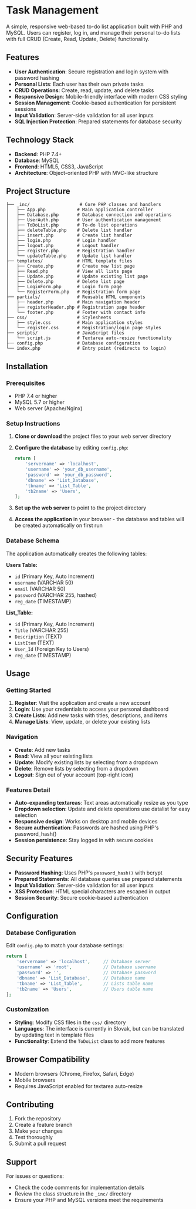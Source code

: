 # Task Management

A simple, responsive web-based to-do list application built with PHP and MySQL. Users can register, log in, and manage their personal to-do lists with full CRUD (Create, Read, Update, Delete) functionality.

## Features

- **User Authentication**: Secure registration and login system with password hashing
- **Personal Lists**: Each user has their own private tasks
- **CRUD Operations**: Create, read, update, and delete tasks
- **Responsive Design**: Mobile-friendly interface with modern CSS styling
- **Session Management**: Cookie-based authentication for persistent sessions
- **Input Validation**: Server-side validation for all user inputs
- **SQL Injection Protection**: Prepared statements for database security

## Technology Stack

- **Backend**: PHP 7.4+
- **Database**: MySQL
- **Frontend**: HTML5, CSS3, JavaScript
- **Architecture**: Object-oriented PHP with MVC-like structure

## Project Structure

```
├── _inc/                   # Core PHP classes and handlers
│   ├── App.php            # Main application controller
│   ├── Database.php       # Database connection and operations
│   ├── UserAuth.php       # User authentication management
│   ├── ToDoList.php       # To-do list operations
│   ├── deleteTable.php    # Delete list handler
│   ├── insert.php         # Create list handler
│   ├── login.php          # Login handler
│   ├── logout.php         # Logout handler
│   ├── register.php       # Registration handler
│   └── updateTable.php    # Update list handler
├── templates/             # HTML template files
│   ├── Create.php         # Create new list page
│   ├── Read.php           # View all lists page
│   ├── Update.php         # Update existing list page
│   ├── Delete.php         # Delete list page
│   ├── LoginForm.php      # Login form page
│   └── RegisterForm.php   # Registration form page
├── partials/              # Reusable HTML components
│   ├── header.php         # Main navigation header
│   ├── registerHeader.php # Registration page header
│   └── footer.php         # Footer with contact info
├── css/                   # Stylesheets
│   ├── style.css          # Main application styles
│   └── register.css       # Registration/login page styles
├── scripts/               # JavaScript files
│   └── script.js          # Textarea auto-resize functionality
├── config.php             # Database configuration
└── index.php              # Entry point (redirects to login)
```

## Installation

### Prerequisites

- PHP 7.4 or higher
- MySQL 5.7 or higher
- Web server (Apache/Nginx)

### Setup Instructions

1. **Clone or download** the project files to your web server directory

2. **Configure the database** by editing `config.php`:
   ```php
   return [
       'servername' => 'localhost',
       'username' => 'your_db_username',
       'password' => 'your_db_password',
       'dbname' => 'List_Database',
       'tbname' => 'List_Table',
       'tb2name' => 'Users',
   ];
   ```

3. **Set up the web server** to point to the project directory

4. **Access the application** in your browser - the database and tables will be created automatically on first run

### Database Schema

The application automatically creates the following tables:

**Users Table:**
- `id` (Primary Key, Auto Increment)
- `username` (VARCHAR 50)
- `email` (VARCHAR 50)
- `password` (VARCHAR 255, hashed)
- `reg_date` (TIMESTAMP)

**List_Table:**
- `id` (Primary Key, Auto Increment)
- `Title` (VARCHAR 255)
- `Description` (TEXT)
- `ListItem` (TEXT)
- `User_Id` (Foreign Key to Users)
- `reg_date` (TIMESTAMP)

## Usage

### Getting Started

1. **Register**: Visit the application and create a new account
2. **Login**: Use your credentials to access your personal dashboard
3. **Create Lists**: Add new tasks with titles, descriptions, and items
4. **Manage Lists**: View, update, or delete your existing lists

### Navigation

- **Create**: Add new tasks
- **Read**: View all your existing lists
- **Update**: Modify existing lists by selecting from a dropdown
- **Delete**: Remove lists by selecting from a dropdown
- **Logout**: Sign out of your account (top-right icon)

### Features Detail

- **Auto-expanding textareas**: Text areas automatically resize as you type
- **Dropdown selection**: Update and delete operations use datalist for easy selection
- **Responsive design**: Works on desktop and mobile devices
- **Secure authentication**: Passwords are hashed using PHP's password_hash()
- **Session persistence**: Stay logged in with secure cookies

## Security Features

- **Password Hashing**: Uses PHP's `password_hash()` with bcrypt
- **Prepared Statements**: All database queries use prepared statements
- **Input Validation**: Server-side validation for all user inputs
- **XSS Protection**: HTML special characters are escaped in output
- **Session Security**: Secure cookie-based authentication

## Configuration

### Database Configuration

Edit `config.php` to match your database settings:

```php
return [
    'servername' => 'localhost',     // Database server
    'username' => 'root',            // Database username
    'password' => '',                // Database password
    'dbname' => 'List_Database',     // Database name
    'tbname' => 'List_Table',        // Lists table name
    'tb2name' => 'Users',            // Users table name
];
```

### Customization

- **Styling**: Modify CSS files in the `css/` directory
- **Languages**: The interface is currently in Slovak, but can be translated by updating text in template files
- **Functionality**: Extend the `ToDoList` class to add more features

## Browser Compatibility

- Modern browsers (Chrome, Firefox, Safari, Edge)
- Mobile browsers
- Requires JavaScript enabled for textarea auto-resize

## Contributing

1. Fork the repository
2. Create a feature branch
3. Make your changes
4. Test thoroughly
5. Submit a pull request

## Support

For issues or questions:
- Check the code comments for implementation details
- Review the class structure in the `_inc/` directory
- Ensure your PHP and MySQL versions meet the requirements
